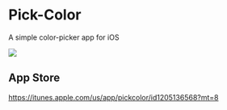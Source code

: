 # Pick-Color
A simple color-picker app for iOS

![](https://cloud.githubusercontent.com/assets/9763162/22826445/6d28363e-efcd-11e6-91d6-7d04b8f8fc50.png)

## App Store
https://itunes.apple.com/us/app/pickcolor/id1205136568?mt=8
